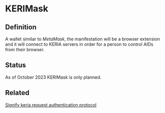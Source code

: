 # KERIMask
## Definition
A wallet similar to _MetaMask_, the manifestation will be a browser extension and it will connect to KERIA servers in order for a person to control AIDs from their browser.

## Status
As of October 2023 KERIMask is only planned.

## Related
[Signify keria request authentication protocol](signify-keria-request-authentication-protocol)